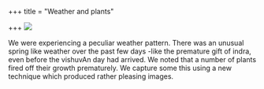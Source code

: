 +++
title = "Weather and plants"

+++
[![](https://i2.wp.com/photos1.blogger.com/blogger/2010/410/320/all_small.0.jpg)](http://photos1.blogger.com/blogger/2010/410/1600/all_small.0.jpg)

We were experiencing a peculiar weather pattern. There was an unusual
spring like weather over the past few days -like the premature gift of
indra, even before the vishuvAn day had arrived. We noted that a number
of plants fired off their growth prematurely. We capture some this using
a new technique which produced rather pleasing images.

